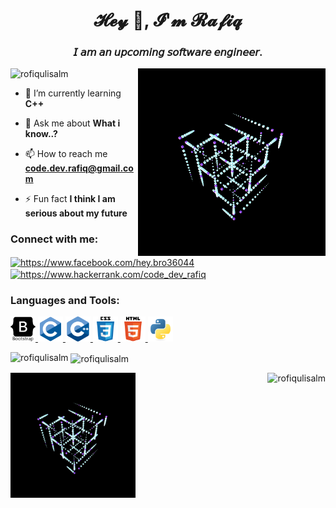 
<h1 align="center">𝓗𝓮𝔂 👋, 𝓘'𝓶 𝓡𝓪𝓯𝓲𝓺</h1>
<h3 align="center">𝘐 𝘢𝘮 𝘢𝘯 𝘶𝘱𝘤𝘰𝘮𝘪𝘯𝘨 𝘴𝘰𝘧𝘵𝘸𝘢𝘳𝘦 𝘦𝘯𝘨𝘪𝘯𝘦𝘦𝘳.</h3>

<img align="right" art="fv_png" width="300" src="https://github.com/RofiqulIsalm/RofiqulIsalm/blob/main/25fb2b01e6099c3d1a1c1d136aa9a3a3.gif">
<p align="left"> <img src="https://komarev.com/ghpvc/?username=rofiqulisalm&label=Profile%20views&color=0e75b6&style=flat" alt="rofiqulisalm" /> </p>

- 🌱 I’m currently learning **C++**

- 💬 Ask me about **What i know..?**

- 📫 How to reach me **code.dev.rafiq@gmail.com**

- ⚡ Fun fact **I think I am serious about my future**

<h3 align="left">Connect with me:</h3>
<p align="left">
<a href="https://fb.com/https://www.facebook.com/hey.bro36044" target="blank"><img align="center" src="https://raw.githubusercontent.com/rahuldkjain/github-profile-readme-generator/master/src/images/icons/Social/facebook.svg" alt="https://www.facebook.com/hey.bro36044" height="30" width="40" /></a>
<a href="https://www.hackerrank.com/https://www.hackerrank.com/code_dev_rafiq" target="blank"><img align="center" src="https://raw.githubusercontent.com/rahuldkjain/github-profile-readme-generator/master/src/images/icons/Social/hackerrank.svg" alt="https://www.hackerrank.com/code_dev_rafiq" height="30" width="40" /></a>
</p>

<h3 align="left">Languages and Tools:</h3>
<p align="left"> <a href="https://getbootstrap.com" target="_blank" rel="noreferrer"> <img src="https://raw.githubusercontent.com/devicons/devicon/master/icons/bootstrap/bootstrap-plain-wordmark.svg" alt="bootstrap" width="40" height="40"/> </a> <a href="https://www.cprogramming.com/" target="_blank" rel="noreferrer"> <img src="https://raw.githubusercontent.com/devicons/devicon/master/icons/c/c-original.svg" alt="c" width="40" height="40"/> </a> <a href="https://www.w3schools.com/cpp/" target="_blank" rel="noreferrer"> <img src="https://raw.githubusercontent.com/devicons/devicon/master/icons/cplusplus/cplusplus-original.svg" alt="cplusplus" width="40" height="40"/> </a> <a href="https://www.w3schools.com/css/" target="_blank" rel="noreferrer"> <img src="https://raw.githubusercontent.com/devicons/devicon/master/icons/css3/css3-original-wordmark.svg" alt="css3" width="40" height="40"/> </a> <a href="https://www.w3.org/html/" target="_blank" rel="noreferrer"> <img src="https://raw.githubusercontent.com/devicons/devicon/master/icons/html5/html5-original-wordmark.svg" alt="html5" width="40" height="40"/> </a> <a href="https://www.python.org" target="_blank" rel="noreferrer"> <img src="https://raw.githubusercontent.com/devicons/devicon/master/icons/python/python-original.svg" alt="python" width="40" height="40"/> </a> </p>

<p><img align="left" src="https://github-readme-stats.vercel.app/api/top-langs?username=rofiqulisalm&show_icons=true&locale=en&layout=compact" alt="rofiqulisalm" /></p>

<p>&nbsp;<img align="center" src="https://github-readme-stats.vercel.app/api?username=rofiqulisalm&show_icons=true&locale=en" alt="rofiqulisalm" /></p>

<p>
  <img align="lift" art="fv_png" width="200" src="https://github.com/RofiqulIsalm/RofiqulIsalm/blob/main/25fb2b01e6099c3d1a1c1d136aa9a3a3.gif">
  <img align="right" src="https://github-readme-streak-stats.herokuapp.com/?user=rofiqulisalm&" alt="rofiqulisalm" /></p>
